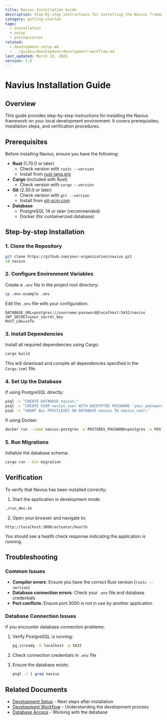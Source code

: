 ```yaml
---
title: Navius Installation Guide
description: Step-by-step instructions for installing the Navius framework
category: getting-started
tags:
  - installation
  - setup
  - prerequisites
related:
  - development-setup.md
  - ../guides/development/development-workflow.md
last_updated: March 23, 2025
version: 1.0
---
```


# Navius Installation Guide

## Overview
This guide provides step-by-step instructions for installing the Navius framework on your local development environment. It covers prerequisites, installation steps, and verification procedures.

## Prerequisites
Before installing Navius, ensure you have the following:

- **Rust** (1.70.0 or later)
  - Check version with `rustc --version`
  - Install from [rust-lang.org](https://www.rust-lang.org/tools/install)
- **Cargo** (included with Rust)
  - Check version with `cargo --version`
- **Git** (2.30.0 or later)
  - Check version with `git --version`
  - Install from [git-scm.com](https://git-scm.com/downloads)
- **Database**
  - PostgreSQL 14 or later (recommended)
  - Docker (for containerized database)

## Step-by-step Installation

### 1. Clone the Repository

```bash
git clone https://github.com/your-organization/navius.git
cd navius
```

### 2. Configure Environment Variables

Create a `.env` file in the project root directory:

```bash
cp .env.example .env
```

Edit the `.env` file with your configuration:

```
DATABASE_URL=postgres://username:password@localhost:5432/navius
JWT_SECRET=your_secret_key
RUST_LOG=info
```

### 3. Install Dependencies

Install all required dependencies using Cargo:

```bash
cargo build
```

This will download and compile all dependencies specified in the `Cargo.toml` file.

### 4. Set Up the Database

If using PostgreSQL directly:

```bash
psql -c "CREATE DATABASE navius;"
psql -c "CREATE USER navius_user WITH ENCRYPTED PASSWORD 'your_password';"
psql -c "GRANT ALL PRIVILEGES ON DATABASE navius TO navius_user;"
```

If using Docker:

```bash
docker run --name navius-postgres -e POSTGRES_PASSWORD=postgres -e POSTGRES_USER=postgres -e POSTGRES_DB=navius -p 5432:5432 -d postgres:14
```

### 5. Run Migrations

Initialize the database schema:

```bash
cargo run --bin migration
```

## Verification

To verify that Navius has been installed correctly:

1. Start the application in development mode:

```bash
./run_dev.sh
```

2. Open your browser and navigate to:

```
http://localhost:3000/actuator/health
```

You should see a health check response indicating the application is running.

## Troubleshooting

### Common Issues

- **Compiler errors**: Ensure you have the correct Rust version (`rustc --version`)
- **Database connection errors**: Check your `.env` file and database credentials
- **Port conflicts**: Ensure port 3000 is not in use by another application

### Database Connection Issues

If you encounter database connection problems:

1. Verify PostgreSQL is running:
   ```bash
   pg_isready -h localhost -p 5432
   ```

2. Check connection credentials in `.env` file

3. Ensure the database exists:
   ```bash
   psql -l | grep navius
   ```

## Related Documents

- [Development Setup](development-setup.md) - Next steps after installation
- [Development Workflow](../guides/development/development-workflow.md) - Understanding the development process
- [Database Access](../guides/features/database-access.md) - Working with the database 